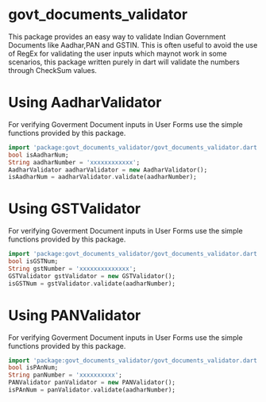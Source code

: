 # govt_documents_validator

This package provides an easy way to validate Indian Government Documents like Aadhar,PAN and GSTIN. This is often useful to avoid the use of RegEx for validating the user inputs which maynot work in some scenarios, this package written purely in dart will validate the numbers through CheckSum values.

# Using AadharValidator
For verifying Goverment Document inputs in User Forms use the simple functions provided by this package.
```dart
import 'package:govt_documents_validator/govt_documents_validator.dart';
bool isAadharNum;
String aadharNumber = 'xxxxxxxxxxxx';
AadharValidator aadharValidator = new AadharValidator();
isAadharNum = aadharValidator.validate(aadharNumber);
```

# Using GSTValidator
For verifying Goverment Document inputs in User Forms use the simple functions provided by this package.
```dart
import 'package:govt_documents_validator/govt_documents_validator.dart';
bool isGSTNum;
String gstNumber = 'xxxxxxxxxxxxxx';
GSTValidator gstValidator = new GSTValidator();
isGSTNum = gstValidator.validate(aadharNumber);
```
# Using PANValidator
For verifying Goverment Document inputs in User Forms use the simple functions provided by this package.
```dart
import 'package:govt_documents_validator/govt_documents_validator.dart';
bool isPAnNum;
String panNumber = 'xxxxxxxxxx';
PANValidator panValidator = new PANValidator();
isPAnNum = panValidator.validate(aadharNumber);
```
